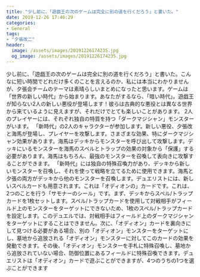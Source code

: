 ```yaml
---
title: "少し前に、「遊戯王の次のゲームは完全に別の道を行くだろう」と書いた。"
date: 2019-12-26 17:46:29
categories:
- General
tags:
- "夕張改二"
header:
  image: /assets/images/20191226174235.jpg
  og_image: /assets/images/20191226174235.jpg
---
```


少し前に、「遊戯王の次のゲームは完全に別の道を行くだろう」と書いた。こんなに短い時間でどれだけ多くのことを言えるのか、私には本当にわかりませんが、夕張会チームのテーマは素晴らしいまとめになったと思います。ゲームは「世界の新しい時代」から始まります。あなたがするなら、「暗い時代」。遊戯王が知らない2人の新しい悪役が登場します！彼らは古典的な悪役とは異なる世界から来ているように見えますが、それだけでとても楽しいことがあります。 2人のプレイヤーには、それぞれ独自の特質を持つ「ダークマジシャン」モンスターがいます。 「新時代」の2人のキャラクターが参加します。新しい悪役、夕張改と海馬が登場し、プレイヤーを攻撃します。さまざまな効果、特にダークマジシャン効果があります。海馬はデッキからモンスターを呼び出して攻撃します。デッキにいるモンスターを海馬のスペルとトラップの効果の対象から「保護」する必要があります。海馬はもちろん、最強のモンスターを召喚して表向きに攻撃することができます。 「新時代」には独自の特殊召喚力があり、デッキから新しいモンスターを召喚し、それを使って戦略を立てるために使用できます。海馬と夕張の両方がデッキから他のモンスターを召喚します。デュエリストには、新しいスペルカードも用意されます。これは「オディオンの」カードです。これは、2つのことを行う「サモナーのシール」です。まず、デッキからスペル/トラップカードを1枚セットします。スペル/トラップカードを使用して対戦相手がフィールド上のモンスターをターゲットにできないため、1枚のスペル/トラップカードを設定します。このデュエルでは、対戦相手はフィールド上のダークマジシャンをターゲットにすることはできません。次に、「オディオン」カードを裏向きにして見つける必要がある場合、別の「オディオン」モンスターをターゲットにし、墓地から追放される「オディオン」モンスターに対してこのカードの効果を発動できます。その後、「オディオン」モンスターを手札に特殊召喚し、墓地から追放されていない場合、防御位置にあるフィールドに特殊召喚できます。デュエリストは「オディオン」カードで遊ぶことができますが、4つのうちの1つを選ぶことができます
